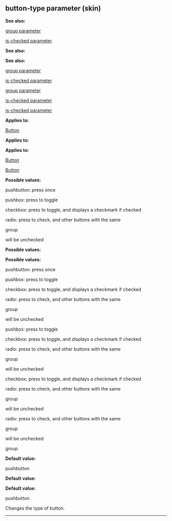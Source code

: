 

 button-type parameter (skin)
------------------------------




**See also:** 


[group parameter](#/{skin}/param/group) 

[is-checked parameter](#/{skin}/param/is-checked) 




**See also:** 

**See also:**

[group parameter](#/{skin}/param/group) 

[is-checked parameter](#/{skin}/param/is-checked) 


[group parameter](#/{skin}/param/group)

[is-checked parameter](#/{skin}/param/is-checked) 

[is-checked parameter](#/{skin}/param/is-checked)


**Applies to:** 


[Button](#/{skin}/control/button) 



**Applies to:** 

**Applies to:**

[Button](#/{skin}/control/button) 

[Button](#/{skin}/control/button)


**Possible values:** 


 pushbutton: press once
 
 pushbox: press to toggle
 
 checkbox: press to toggle, and displays a checkmark if checked
 
 radio: press to check, and other buttons with the same
 
 group
 
 will be unchecked
 





**Possible values:** 

**Possible values:**

 pushbutton: press once
 
 pushbox: press to toggle
 
 checkbox: press to toggle, and displays a checkmark if checked
 
 radio: press to check, and other buttons with the same
 
 group
 
 will be unchecked
 




 pushbox: press to toggle
 
 checkbox: press to toggle, and displays a checkmark if checked
 
 radio: press to check, and other buttons with the same
 
 group
 
 will be unchecked
 



 checkbox: press to toggle, and displays a checkmark if checked
 
 radio: press to check, and other buttons with the same
 
 group
 
 will be unchecked
 


 radio: press to check, and other buttons with the same
 
 group
 
 will be unchecked


 group



**Default value:** 


 pushbutton
 


**Default value:** 

**Default value:**

 pushbutton


 Changes the type of button.





---


